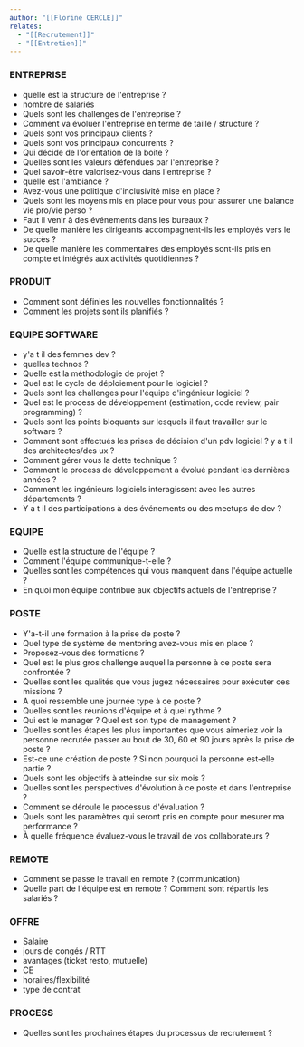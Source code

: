 ```yaml
---
author: "[[Florine CERCLE]]"
relates:
  - "[[Recrutement]]"
  - "[[Entretien]]"
---
```

### ENTREPRISE
- quelle est la structure de l'entreprise ?
- nombre de salariés
- Quels sont les challenges de l'entreprise ?
- Comment va évoluer l'entreprise en terme de taille / structure ?
- Quels sont vos principaux clients ?
-  Quels sont vos principaux concurrents ?
- Qui décide de l'orientation de la boite ?
- Quelles sont les valeurs défendues par l'entreprise ?
-  Quel savoir-être valorisez-vous dans l'entreprise ?
- quelle est l'ambiance ?
- Avez-vous une politique d'inclusivité mise en place ?
- Quels sont les moyens mis en place pour vous pour assurer une balance vie pro/vie perso ?
-  Faut il venir à des événements dans les bureaux ?
-  De quelle manière les dirigeants accompagnent-ils les employés vers le succès ?
-  De quelle manière les commentaires des employés sont-ils pris en compte et intégrés aux activités quotidiennes ?

### PRODUIT
- Comment sont définies les nouvelles fonctionnalités ?
- Comment les projets sont ils planifiés ?

### EQUIPE SOFTWARE
- y'a t il des femmes dev ?
- quelles technos ?
- Quelle est la méthodologie de projet ?
- Quel est le cycle de déploiement pour le logiciel ?
- Quels sont les challenges pour l'équipe d'ingénieur logiciel ?
-  Quel est le process de développement (estimation, code review, pair programming) ?
- Quels sont les points bloquants sur lesquels il faut travailler sur le software ?
- Comment sont effectués les prises de décision d'un pdv logiciel ? y a t il des architectes/des ux ?
-  Comment gérer vous la dette technique ?
-  Comment le process de développement a évolué pendant les dernières années ?
-  Comment les ingénieurs logiciels interagissent avec les autres départements ?
-  Y a t il des participations à des événements ou des meetups de dev ?

 ### EQUIPE
- Quelle est la structure de l'équipe ?
- Comment l'équipe communique-t-elle ?
- Quelles sont les compétences qui vous manquent dans l'équipe actuelle ?
- En quoi mon équipe contribue aux objectifs actuels de l'entreprise ?

### POSTE
- Y'a-t-il une formation à la prise de poste ?
- Quel type de système de mentoring avez-vous mis en place ?
- Proposez-vous des formations ?
- Quel est le plus gros challenge auquel la personne à ce poste sera confrontée ?
- Quelles sont les qualités que vous jugez nécessaires pour exécuter ces missions ?
- A quoi ressemble une journée type à ce poste ?
- Quelles sont les réunions d'équipe et à quel rythme ?
- Qui est le manager ? Quel est son type de management ?
- Quelles sont les étapes les plus importantes que vous aimeriez voir la personne recrutée passer au bout de 30, 60 et 90 jours après la prise de poste ?
- Est-ce une création de poste ? Si non pourquoi la personne est-elle partie ?
- Quels sont les objectifs à atteindre sur six mois ?
- Quelles sont les perspectives d'évolution à ce poste et dans l'entreprise ?
- Comment se déroule le processus d'évaluation ?
- Quels sont les paramètres qui seront pris en compte pour mesurer ma performance ?
- À quelle fréquence évaluez-vous le travail de vos collaborateurs ?

### REMOTE
- Comment se passe le travail en remote ? (communication)
- Quelle part de l'équipe est en remote ? Comment sont répartis les salariés ?

### OFFRE
- Salaire
- jours de congés / RTT
- avantages (ticket resto, mutuelle)
- CE
- horaires/flexibilité
- type de contrat

### PROCESS
- Quelles sont les prochaines étapes du processus de recrutement ?